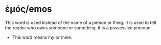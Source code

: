 # ἐμός/emos
This word is used instead of the name of a person or thing. It is used to tell the reader who owns someone or something. It is a possessive pronoun.
* This word means my or mine.
